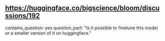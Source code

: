 ## https://huggingface.co/bigscience/bloom/discussions/192

contains_question: yes
question_part: "Is it possible to finetune this model or a smaller version of it on huggingface."